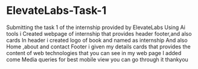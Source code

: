# ElevateLabs-Task-1
Submitting the task 1 of the internship provided by ElevateLabs
Using Ai tools i Created webpage of internship that provides header footer,and also cards 
In header i created logo of book and named as internship 
And also Home ,about and contact 
Footer i given my details 
cards that provides the content of web technologies that you can see in my web page 
I added come Media queries for best mobile view you can go through it 
thankyou 
